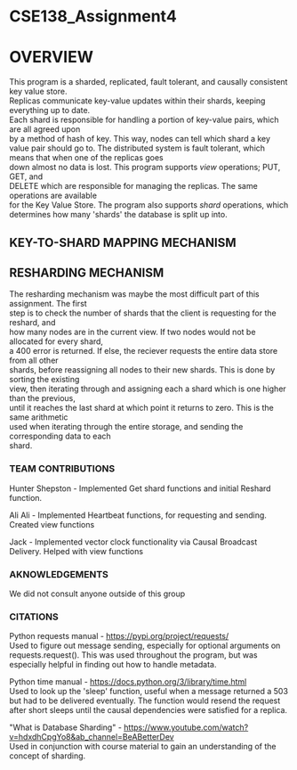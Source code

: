 # CSE138_Assignment4
# OVERVIEW  
This program is a sharded, replicated, fault tolerant, and causally consistent key value store.  
Replicas communicate key-value updates within their shards, keeping everything up to date.  
Each shard is responsible for handling a portion of key-value pairs, which are all agreed upon  
by a method of hash of key. This way, nodes can tell which shard a key value pair should go to.
The distributed system is fault tolerant, which means that when one of the replicas goes  
down almost no data is lost. This program supports *view* operations; PUT, GET, and   
DELETE which are responsible for managing the replicas. The same operations are available  
for the Key Value Store. The program also supports *shard* operations, which determines how
many 'shards' the database is split up into.
  
## KEY-TO-SHARD MAPPING MECHANISM

  
## RESHARDING MECHANISM
The resharding mechanism was maybe the most difficult part of this assignment. The first  
step is to check the number of shards that the client is requesting for the reshard, and  
how many nodes are in the current view. If two nodes would not be allocated for every shard,  
a 400 error is returned. If else, the reciever requests the entire data store from all other  
shards, before reassigning all nodes to their new shards. This is done by sorting the existing  
view, then iterating through and assigning each a shard which is one higher than the previous,  
until it reaches the last shard at which point it returns to zero. This is the same arithmetic  
used when iterating through the entire storage, and sending the corresponding data to each  
shard.
  
### TEAM CONTRIBUTIONS    
Hunter Shepston - Implemented Get shard functions and initial Reshard function.

Ali Ali - Implemented Heartbeat functions, for requesting and sending. Created view functions

Jack - Implemented vector clock functionality via Causal Broadcast Delivery. Helped with view 
functions

### AKNOWLEDGEMENTS  
We did not consult anyone outside of this group
  
### CITATIONS  
Python requests manual - https://pypi.org/project/requests/  
Used to figure out message sending, especially for optional arguments on requests.request().
This was used throughout the program, but was especially helpful in finding out how to handle
metadata.
  
Python time manual - https://docs.python.org/3/library/time.html  
Used to look up the 'sleep' function, useful when a message returned a 503 but had to be 
delivered eventually. The function would resend the request after short sleeps until the
causal dependencies were satisfied for a replica.

"What is Database Sharding" - https://www.youtube.com/watch?v=hdxdhCpgYo8&ab_channel=BeABetterDev  
Used in conjunction with course material to gain an understanding of the concept of sharding.
